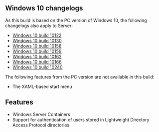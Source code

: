 ## Windows 10 changelogs
As this build is based on the PC version of Windows 10, the following changelogs also apply to Server:
- [Windows 10 build 10122](https://changewindows.org/build/10122/pc)
- [Windows 10 build 10130](https://changewindows.org/build/10130/pc)
- [Windows 10 build 10158](https://changewindows.org/build/10158/pc)
- [Windows 10 build 10159](https://changewindows.org/build/10159/pc)
- [Windows 10 build 10162](https://changewindows.org/build/10162/pc)
- [Windows 10 build 10166](https://changewindows.org/build/10166/pc)
- [Windows 10 build 10240](https://changewindows.org/build/10240/pc)

The following features from the PC version are not available in this build:
- The XAML-based start menu

## Features
- Windows Server Containers
- Support for authentication of users stored in Lightweight Directory Access Protocol directories